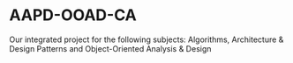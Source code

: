 # AAPD-OOAD-CA
Our integrated project for the following subjects: Algorithms, Architecture &amp; Design Patterns and Object-Oriented Analysis &amp; Design
